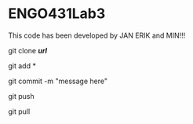 # ENGO431Lab3
This code has been developed by JAN ERIK and MIN!!!

git clone ___url___

git add *

git commit -m "message here"

git push

git pull
